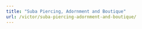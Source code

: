 ```yaml
---
title: "Suba Piercing, Adornment and Boutique"
url: /victor/suba-piercing-adornment-and-boutique/
---
```


